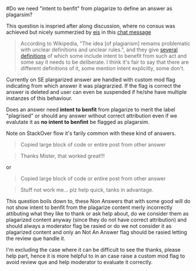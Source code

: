 #Do we need "intent to benfit" from plagarize to define an answer as plagarsim?

This question is inspried after along discussion, where no consus was achieved but nicely summerzied by [eis](http://chat.stackoverflow.com/transcript/message/36022846#36022846) in this [chat message](http://chat.stackoverflow.com/transcript/message/36022846#36022846) 

> According to Wikipedia, "The idea [of plagiarism] remains problematic with unclear definitions and unclear rules.", and they give [several definitions](https://en.wikipedia.org/wiki/Plagiarism#Academia) of which some include intent to benefit from such act and some say it needs to be deliberate. I think it's fair to say that there are different definitions of it, some mention intent explicitly, some don't.

Currently on SE plargarized answer are handled with custom mod flag indicating from which answer it was plagrarzied. If the flag is correct the answer is deleted and user can even be suspended if he/she have multiple instanzes of this behaviour.

Does an answer need **intent to benfit** from plagarize to merit the label "plagrised" or should any answer without correct attribution even if we evalutate it as **no intent to benfint** be flagged as plagarsim.

Note on StackOver flow it's farily common with these kind of answers.

> Copied large block of code or entire post from other answer

>Thanks Mister, that worked great!!!  

or

> Copied large block of code or entire post from other answer

>Stuff not work me... plz help quick, tanks in advantage.

This question boils down to, these Non Answers that with some good will do not show intent to benfit from the plagarize content merly incorrectly attibuting what they like to thank or ask help about, do we consider them as plagarized content anyway (since they do not have correct attribution) and should always a moderator flag be rasied or do we not consider it as plagarized content and only an Not An Answer flag should be rasied letting the review que handle it.

I'm excluding the case where it can be difficult to see the thanks, please help part, hence it is more helpful to in an case raise a custom mod flag to avoid review que and help moderator to evaluate it correctly.  

 